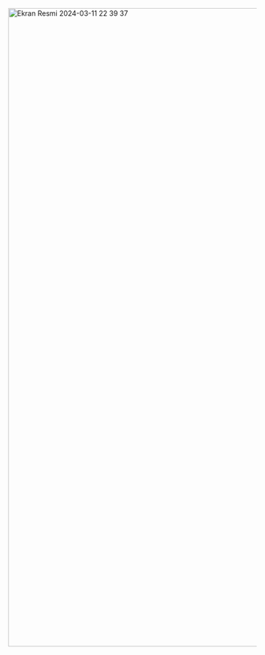 <img width="1296" alt="Ekran Resmi 2024-03-11 22 39 37" src="https://github.com/sedataskinoglu/work2/assets/148002261/8f4a26d9-2ed7-4565-8012-4546eea7ecb3">
